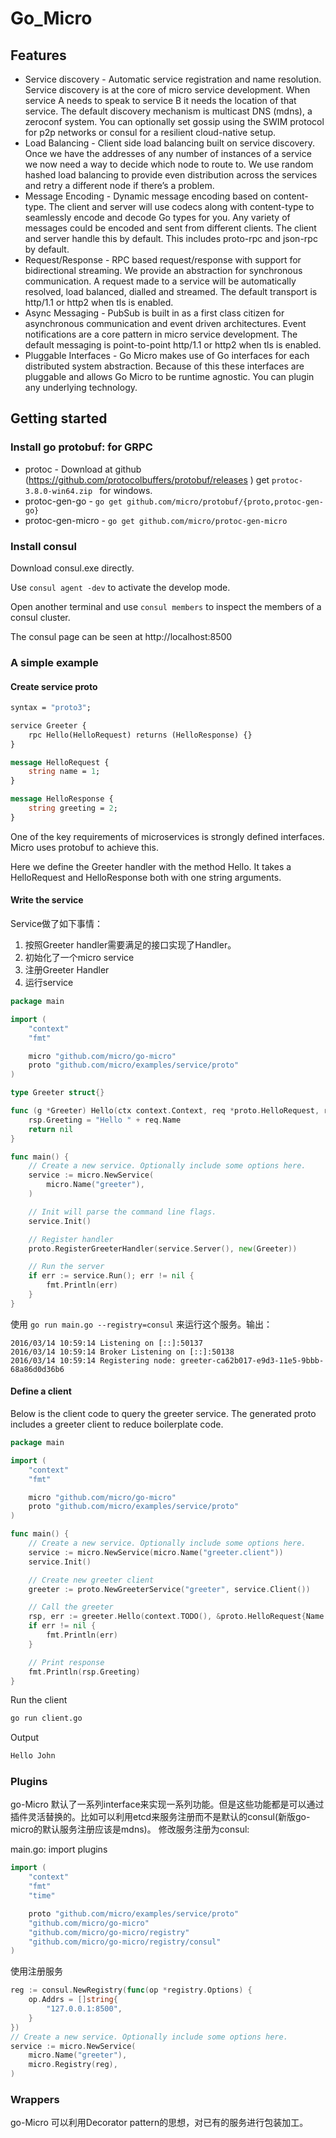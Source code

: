 # Go_Micro
## Features
* Service discovery - Automatic service registration and name resolution. Service discovery is at the core of micro service development. When service A needs to speak to service B it needs the location of that service. The default discovery mechanism is multicast DNS (mdns), a zeroconf system. You can optionally set gossip using the SWIM protocol for p2p networks or consul for a resilient cloud-native setup.
* Load Balancing - Client side load balancing built on service discovery. Once we have the addresses of any number of instances of a service we now need a way to decide which node to route to. We use random hashed load balancing to provide even distribution across the services and retry a different node if there’s a problem.
* Message Encoding - Dynamic message encoding based on content-type. The client and server will use codecs along with content-type to seamlessly encode and decode Go types for you. Any variety of messages could be encoded and sent from different clients. The client and server handle this by default. This includes proto-rpc and json-rpc by default.
* Request/Response - RPC based request/response with support for bidirectional streaming. We provide an abstraction for synchronous communication. A request made to a service will be automatically resolved, load balanced, dialled and streamed. The default transport is http/1.1 or http2 when tls is enabled.
* Async Messaging - PubSub is built in as a first class citizen for asynchronous communication and event driven architectures. Event notifications are a core pattern in micro service development. The default messaging is point-to-point http/1.1 or http2 when tls is enabled.
* Pluggable Interfaces - Go Micro makes use of Go interfaces for each distributed system abstraction. Because of this these interfaces are pluggable and allows Go Micro to be runtime agnostic. You can plugin any underlying technology.

## Getting started
### Install go protobuf: for GRPC
* protoc - Download at github (https://github.com/protocolbuffers/protobuf/releases ) get `protoc-3.8.0-win64.zip
` for windows.
* protoc-gen-go - `go get github.com/micro/protobuf/{proto,protoc-gen-go}`
* protoc-gen-micro - `go get github.com/micro/protoc-gen-micro`

### Install consul
Download consul.exe directly.

Use `consul agent -dev` to activate the develop mode.

Open another terminal and use `consul members` to inspect the members of a consul cluster.

The consul page can be seen at http://localhost:8500

### A simple example
#### Create service proto
``` proto
syntax = "proto3";

service Greeter {
	rpc Hello(HelloRequest) returns (HelloResponse) {}
}

message HelloRequest {
	string name = 1;
}

message HelloResponse {
	string greeting = 2;
}
```
One of the key requirements of microservices is strongly defined interfaces. Micro uses protobuf to achieve this.

Here we define the Greeter handler with the method Hello. It takes a HelloRequest and HelloResponse both with one string arguments.
#### Write the service
Service做了如下事情：
1. 按照Greeter handler需要满足的接口实现了Handler。
2. 初始化了一个micro service
3. 注册Greeter Handler
4. 运行service
``` go
package main

import (
	"context"
	"fmt"

	micro "github.com/micro/go-micro"
	proto "github.com/micro/examples/service/proto"
)

type Greeter struct{}

func (g *Greeter) Hello(ctx context.Context, req *proto.HelloRequest, rsp *proto.HelloResponse) error {
	rsp.Greeting = "Hello " + req.Name
	return nil
}

func main() {
	// Create a new service. Optionally include some options here.
	service := micro.NewService(
		micro.Name("greeter"),
	)

	// Init will parse the command line flags.
	service.Init()

	// Register handler
	proto.RegisterGreeterHandler(service.Server(), new(Greeter))

	// Run the server
	if err := service.Run(); err != nil {
		fmt.Println(err)
	}
}
```
使用 `go run main.go --registry=consul` 来运行这个服务。输出：
``` 
2016/03/14 10:59:14 Listening on [::]:50137
2016/03/14 10:59:14 Broker Listening on [::]:50138
2016/03/14 10:59:14 Registering node: greeter-ca62b017-e9d3-11e5-9bbb-68a86d0d36b6
```
#### Define a client
Below is the client code to query the greeter service.
The generated proto includes a greeter client to reduce boilerplate code.
``` go
package main

import (
	"context"
	"fmt"

	micro "github.com/micro/go-micro"
	proto "github.com/micro/examples/service/proto"
)

func main() {
	// Create a new service. Optionally include some options here.
	service := micro.NewService(micro.Name("greeter.client"))
	service.Init()

	// Create new greeter client
	greeter := proto.NewGreeterService("greeter", service.Client())

	// Call the greeter
	rsp, err := greeter.Hello(context.TODO(), &proto.HelloRequest{Name: "John"})
	if err != nil {
		fmt.Println(err)
	}

	// Print response
	fmt.Println(rsp.Greeting)
}
```
Run the client
``` bash
go run client.go
```
Output
``` bash
Hello John
```

### Plugins
go-Micro 默认了一系列interface来实现一系列功能。但是这些功能都是可以通过插件灵活替换的。比如可以利用etcd来服务注册而不是默认的consul(新版go-micro的默认服务注册应该是mdns)。
修改服务注册为consul:

main.go: import plugins
```go
import (
	"context"
	"fmt"
	"time"

	proto "github.com/micro/examples/service/proto"
	"github.com/micro/go-micro"
	"github.com/micro/go-micro/registry"
	"github.com/micro/go-micro/registry/consul"
)
```
使用注册服务
``` go
reg := consul.NewRegistry(func(op *registry.Options) {
	op.Addrs = []string{
		"127.0.0.1:8500",
	}
})
// Create a new service. Optionally include some options here.
service := micro.NewService(
	micro.Name("greeter"),
	micro.Registry(reg),
)
```
### Wrappers
go-Micro 可以利用Decorator pattern的思想，对已有的服务进行包装加工。
